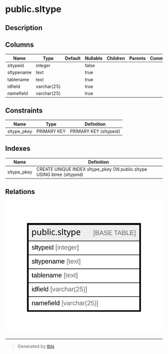 # public.sltype

## Description

## Columns

| Name | Type | Default | Nullable | Children | Parents | Comment |
| ---- | ---- | ------- | -------- | -------- | ------- | ------- |
| sltypeid | integer |  | false |  |  |  |
| sltypename | text |  | true |  |  |  |
| tablename | text |  | true |  |  |  |
| idfield | varchar(25) |  | true |  |  |  |
| namefield | varchar(25) |  | true |  |  |  |

## Constraints

| Name | Type | Definition |
| ---- | ---- | ---------- |
| sltype_pkey | PRIMARY KEY | PRIMARY KEY (sltypeid) |

## Indexes

| Name | Definition |
| ---- | ---------- |
| sltype_pkey | CREATE UNIQUE INDEX sltype_pkey ON public.sltype USING btree (sltypeid) |

## Relations

![er](public.sltype.svg)

---

> Generated by [tbls](https://github.com/k1LoW/tbls)
